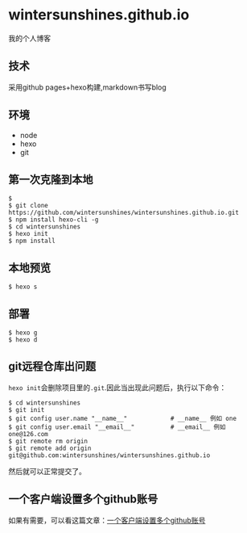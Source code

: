 # wintersunshines.github.io
我的个人博客

## 技术
采用github pages+hexo构建,markdown书写blog

## 环境
- node
- hexo
- git

## 第一次克隆到本地

```
$
$ git clone https://github.com/wintersunshines/wintersunshines.github.io.git
$ npm install hexo-cli -g
$ cd wintersunshines
$ hexo init
$ npm install
```

## 本地预览
```
$ hexo s
```

## 部署
```
$ hexo g
$ hexo d
```

## git远程仓库出问题
`hexo init`会删除项目里的`.git`.因此当出现此问题后，执行以下命令：
```
$ cd wintersunshines
$ git init
$ git config user.name "__name__"            # __name__ 例如 one
$ git config user.email "__email__"          # __email__ 例如 one@126.com
$ git remote rm origin
$ git remote add origin git@github.com:wintersunshines/wintersunshines.github.io
```
然后就可以正常提交了。

## 一个客户端设置多个github账号
如果有需要，可以看这篇文章：[一个客户端设置多个github账号][multiple-github-id]

[multiple-github-id]: http://tmyam.github.io/blog/2014/05/07/duo-githubzhang-hu-she-zhi/
